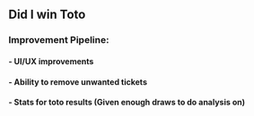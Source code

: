 ## Did I win Toto

### Improvement Pipeline:
#### - UI/UX improvements
#### - Ability to remove unwanted tickets
#### - Stats for toto results (Given enough draws to do analysis on)
